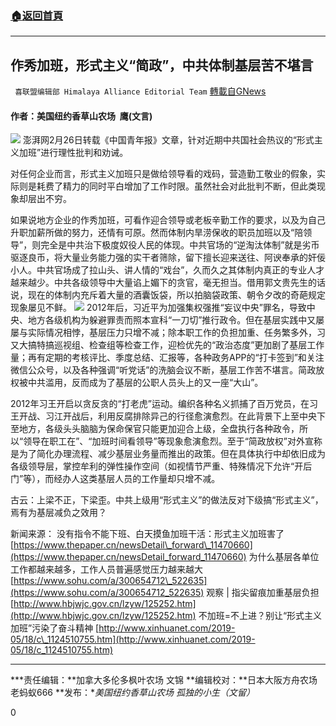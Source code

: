 ###  [:house:返回首頁](https://github.com/ourhimalayas/txt)
---

## 作秀加班，形式主义“简政”，中共体制基层苦不堪言
` 喜联盟编辑部 Himalaya Alliance Editorial Team` [轉載自GNews](https://gnews.org/zh-hans/933987/)

#### 作者：美国纽约香草山农场  鹰(文言)
![]()![](https://gnews.org/wp-content/uploads/2021/02/1-86.jpg)
澎湃网2月26日转载《中国青年报》文章，针对近期中共国社会热议的“形式主义加班”进行理性批判和劝诫。

对任何企业而言，形式主义加班只是做给领导看的戏码，营造勤工敬业的假象，实际则是耗费了精力的同时平白增加了工作时限。虽然社会对此批判不断，但此类现象却层出不穷。

如果说地方企业的作秀加班，可看作迎合领导或老板辛勤工作的要求，以及为自己升职加薪所做的努力，还情有可原。然而体制内旱涝保收的职员加班以及“陪领导”，则完全是中共治下极度奴役人民的体现。中共官场的“逆淘汰体制”就是劣币驱逐良币，将大量业务能力强的实干者筛除，留下擅长迎来送往、阿谀奉承的奸佞小人。中共官场成了拉山头、讲人情的“戏台”，久而久之其体制内真正的专业人才越来越少。中共各级领导中大量谄上媚下的贪官，毫无担当。借用郭文贵先生的话说，现在的体制内充斥着大量的酒囊饭袋，所以拍脑袋政策、朝令夕改的奇葩规定现象屡见不鲜。
![]()![](https://gnews.org/wp-content/uploads/2021/02/2-5-64.jpg)
2012年后，习近平为加强集权强推“妄议中央”罪名，导致中央、地方各级机构为躲避罪责而照本宣科“一刀切”推行政令。但在基层实践中又屡屡与实际情况相悖，基层压力只增不减；除本职工作的负担加重、任务繁多外，习又大搞特搞巡视组、检查组等检查工作，迎检优先的“政治态度”更加剧了基层工作量；再有定期的考核评比、季度总结、汇报等，各种政务APP的“打卡签到”和关注微信公众号，以及各种强调“听党话”的洗脑会议不断，基层工作苦不堪言。简政放权被中共滥用，反而成为了基层的公职人员头上的又一座“大山”。

2012年习王开启以贪反贪的“打老虎”运动。编织各种名义抓捕了百万党员，在习王开战、习江开战后，利用反腐排除异己的行径愈演愈烈。在此背景下上至中央下至地方，各级头头脑脑为保命保官只能更加迎合上级，全盘执行各种政令，所以“领导在职工在”、“加班时间看领导”等现象愈演愈烈。至于“简政放权”对外宣称是为了简化办理流程、减少基层业务量而推出的政策。但在具体执行中却依旧成为各级领导层，掌控牟利的弹性操作空间（如视情节严重、特殊情况下允许“开后门”等），而经办人这类基层人员的工作量却只增不减。

古云：上梁不正，下梁歪。中共上级用“形式主义”的做法反对下级搞“形式主义”，焉有为基层减负之效用？

新闻来源：
没有指令不能下班、白天摸鱼加班干活：形式主义加班害了
[https://www.thepaper.cn/newsDetail\_forward\_11470660](https://www.thepaper.cn/newsDetail_forward_11470660)
为什么基层各单位工作都越来越多，工作人员普遍感觉压力越来越大
[https://www.sohu.com/a/300654712\_522635](https://www.sohu.com/a/300654712_522635)
观察 | 指尖留痕加重基层负担
[http://www.hbjwjc.gov.cn/lzyw/125252.htm](http://www.hbjwjc.gov.cn/lzyw/125252.htm)
不加班=不上进？别让“形式主义加班”污染了奋斗精神
[http://www.xinhuanet.com/2019-05/18/c\_1124510755.htm](http://www.xinhuanet.com/2019-05/18/c_1124510755.htm)

* * *

***责任编辑：**加拿大多伦多枫叶农场 文锦
**编辑校对：**日本大阪方舟农场 老蚂蚁666
**发布：**美国纽约香草山农场 孤独的小生（文留）*

0
